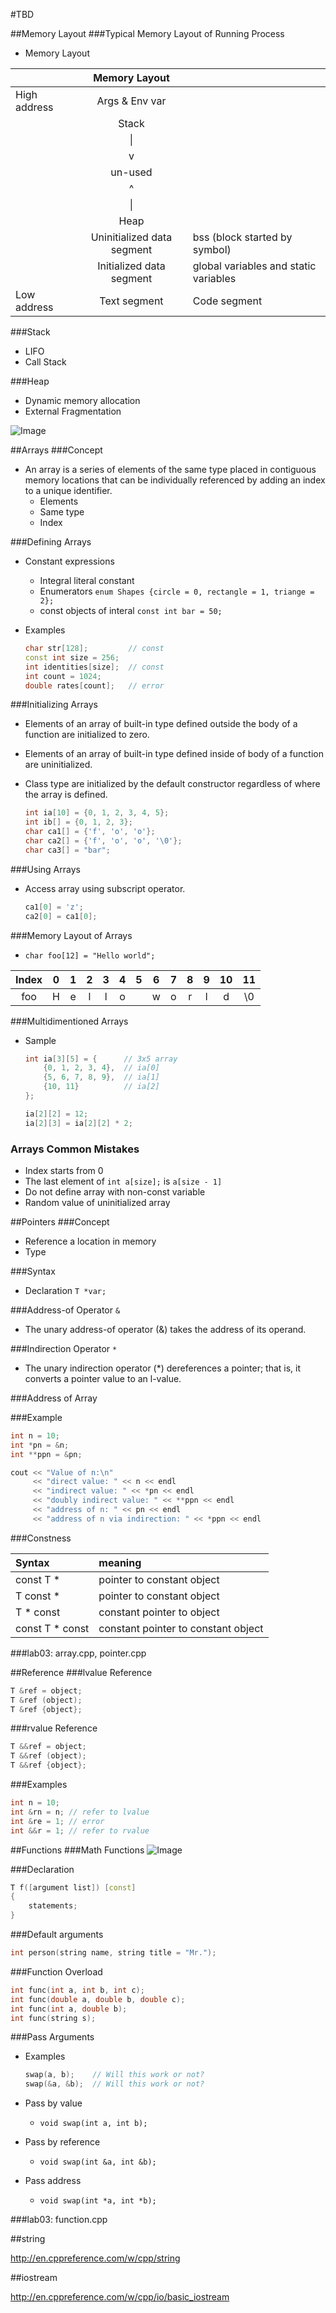 #TBD

##Memory Layout
###Typical Memory Layout of Running Process
- Memory Layout

 |              | Memory Layout              |                                       |
 | :----------- | :------------------------: | :------------------------------------ |
 | High address | Args & Env var             |                                       |
 |              | Stack                      |                                       |
 |              | &#124;                     |                                       |
 |              | v                          |                                       |
 |              | un-used                    |                                       |
 |              | ^                          |                                       |
 |              | &#124;                     |                                       |
 |              | Heap                       |                                       |
 |              | Uninitialized data segment | bss (block started by symbol)         |
 |              | Initialized data segment   | global variables and static variables |
 | Low address  | Text segment               | Code segment                          |

###Stack
- LIFO
- Call Stack

###Heap
- Dynamic memory allocation
- External Fragmentation

![Image](https://github.com/limingjie/cpp/blob/master/images/ExternalFragmentation.png?raw=true)

##Arrays
###Concept
- An array is a series of elements of the same type placed in contiguous memory locations that can be individually referenced by adding an index to a unique identifier.
  - Elements
  - Same type
  - Index

###Defining Arrays
- Constant expressions
  - Integral literal constant
  - Enumerators `enum Shapes {circle = 0, rectangle = 1, triange = 2};`
  - const objects of interal `const int bar = 50;`
- Examples

    ```c++
    char str[128];         // const
    const int size = 256;
    int identities[size];  // const
    int count = 1024;
    double rates[count];   // error
    ```

###Initializing Arrays
- Elements of an array of built-in type defined outside the body of a function are initialized to zero.
- Elements of an array of built-in type defined inside of body of a function are uninitialized.
- Class type are initialized by the default constructor regardless of where the array is defined.

    ```c++
    int ia[10] = {0, 1, 2, 3, 4, 5};
    int ib[] = {0, 1, 2, 3};
    char ca1[] = {'f', 'o', 'o'};
    char ca2[] = {'f', 'o', 'o', '\0'};
    char ca3[] = "bar";
    ```

###Using Arrays
- Access array using subscript operator.

    ```c++
    ca1[0] = 'z';
    ca2[0] = ca1[0];
    ```

###Memory Layout of Arrays
- `char foo[12] = "Hello world";`

 | Index | 0 | 1 | 2 | 3 | 4 | 5 | 6 | 7 | 8 | 9 | 10 | 11 |
 |:-----:|:-:|:-:|:-:|:-:|:-:|:-:|:-:|:-:|:-:|:-:|:--:|:--:|
 | foo   | H | e | l | l | o |   | w | o | r | l | d  | \0 |

###Multidimentioned Arrays
- Sample

    ```c++
    int ia[3][5] = {      // 3x5 array
        {0, 1, 2, 3, 4},  // ia[0]
        {5, 6, 7, 8, 9},  // ia[1]
        {10, 11}          // ia[2]
    };

    ia[2][2] = 12;
    ia[2][3] = ia[2][2] * 2;
    ```

### Arrays Common Mistakes
- Index starts from 0
- The last element of `int a[size];` is `a[size - 1]`
- Do not define array with non-const variable
- Random value of uninitialized array

##Pointers
###Concept
- Reference a location in memory
- Type

###Syntax
- Declaration `T *var;`

###Address-of Operator `&`
- The unary address-of operator (&) takes the address of its operand.

###Indirection Operator `*`
- The unary indirection operator (*) dereferences a pointer; that is, it converts a pointer value to an l-value.

###Address of Array

###Example

```c++
int n = 10;
int *pn = &n;
int **ppn = &pn;

cout << "Value of n:\n"
     << "direct value: " << n << endl
     << "indirect value: " << *pn << endl
     << "doubly indirect value: " << **ppn << endl
     << "address of n: " << pn << endl
     << "address of n via indirection: " << *ppn << endl
```

###Constness

 | Syntax          | meaning                             |
 | :-------------- | :---------------------------------- |
 | const T *       | pointer to constant object          |
 | T const *       | pointer to constant object          |
 | T * const       | constant pointer to object          |
 | const T * const | constant pointer to constant object |

###lab03: array.cpp, pointer.cpp

##Reference
###lvalue Reference

```c++
T &ref = object;
T &ref (object);
T &ref {object};
```

###rvalue Reference

```c++
T &&ref = object;
T &&ref (object);
T &&ref {object};
```

###Examples

```c++
int n = 10;
int &rn = n; // refer to lvalue
int &re = 1; // error
int &&r = 1; // refer to rvalue
```

##Functions
###Math Functions
![Image](https://github.com/limingjie/cpp/blob/master/images/MathFunction.png?raw=true)

###Declaration

```c++
T f([argument list]) [const]
{
    statements;
}
```

###Default arguments

```c++
int person(string name, string title = "Mr.");
```

###Function Overload

```c++
int func(int a, int b, int c);
int func(double a, double b, double c);
int func(int a, double b);
int func(string s);
```

###Pass Arguments
- Examples

    ```c++
    swap(a, b);    // Will this work or not?
    swap(&a, &b);  // Will this work or not?
    ```

- Pass by value
  - `void swap(int a, int b);`
- Pass by reference
  - `void swap(int &a, int &b);`
- Pass address
  - `void swap(int *a, int *b);`

###lab03: function.cpp

##string

http://en.cppreference.com/w/cpp/string

##iostream

http://en.cppreference.com/w/cpp/io/basic_iostream
